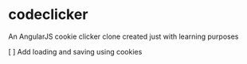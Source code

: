codeclicker
===========

An AngularJS cookie clicker clone created just with learning purposes

[  ] Add loading and saving using cookies
